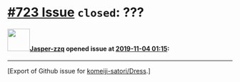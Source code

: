 # [\#723 Issue](https://github.com/komeiji-satori/Dress/issues/723) `closed`: ???

#### <img src="https://avatars.githubusercontent.com/u/47739269?u=1578e324f5e5c9157bdf94161061efecf4394f0d&v=4" width="50">[Jasper-zzq](https://github.com/Jasper-zzq) opened issue at [2019-11-04 01:15](https://github.com/komeiji-satori/Dress/issues/723):






-------------------------------------------------------------------------------



[Export of Github issue for [komeiji-satori/Dress](https://github.com/komeiji-satori/Dress).]
